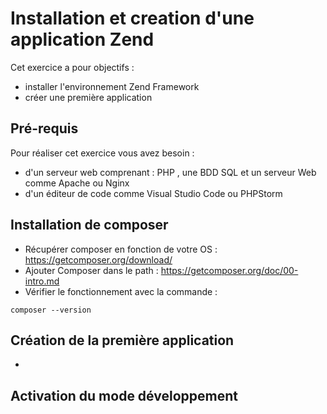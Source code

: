 # Installation et creation d'une application Zend

Cet exercice a pour objectifs :
* installer l'environnement Zend Framework
* créer une première application 

## Pré-requis
Pour réaliser cet exercice vous avez besoin : 
* d'un serveur web comprenant : PHP , une BDD SQL et un serveur Web comme Apache ou Nginx
* d'un éditeur de code comme Visual Studio Code ou PHPStorm


## Installation de composer 

* Récupérer composer en fonction de votre OS : https://getcomposer.org/download/
* Ajouter Composer dans le path : https://getcomposer.org/doc/00-intro.md
* Vérifier le fonctionnement avec la commande :
```
composer --version
```


## Création de la première application 

* 

## Activation du mode développement 
